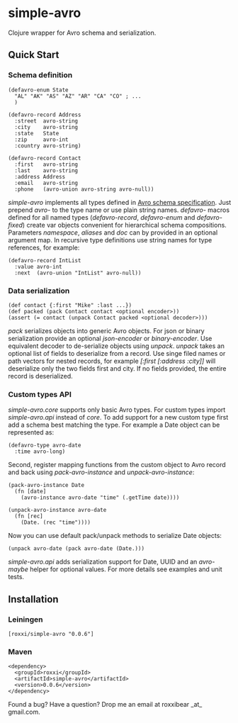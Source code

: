 # simple-avro
Clojure wrapper for Avro schema and serialization.


## Quick Start

### Schema definition

    (defavro-enum State
      "AL" "AK" "AS" "AZ" "AR" "CA" "CO" ; ...
      )

    (defavro-record Address
      :street  avro-string
      :city    avro-string
      :state   State
      :zip     avro-int
      :country avro-string)

    (defavro-record Contact
      :first   avro-string
      :last    avro-string
      :address Address
      :email   avro-string
      :phone   (avro-union avro-string avro-null))

_simple-avro_ implements all types defined in [Avro schema specification](http://avro.apache.org/docs/1.7.2/spec.html).
Just prepend _avro-_ to the type name or use plain string names. _defavro-_ macros defined for all named types
(_defavro-record_, _defavro-enum_ and _defavro-fixed_) create var objects convenient for hierarchical schema compositions.
Parameters _namespace_, _aliases_ and _doc_ can by provided in an optional argument map. In recursive type definitions use 
string names for type references, for example:

    (defavro-record IntList
      :value avro-int 
      :next  (avro-union "IntList" avro-null))

### Data serialization

    (def contact {:first "Mike" :last ...})
    (def packed (pack Contact contact <optional encoder>))
    (assert (= contact (unpack Contact packed <optional decoder>)))

_pack_ serializes objects into generic Avro objects. For json or binary serialization provide an optional _json-encoder_ or _binary-encoder_.
Use equivalent decoder to de-serialize objects using _unpack_.  _unpack_ takes an optional list of fields to deserialize from a record.
Use singe filed names or path vectors for nested records, for example _[:first [:address :city]]_ will deserialize only
the two fields first and city. If no fields provided, the entire record is deserialized. 

### Custom types API

_simple-avro.core_ supports only basic Avro types. For custom types import _simple-avro.api_ instead of _core_.
To add support for a new custom type first add a schema best matching the type. For example a Date object can be represented as:

    (defavro-type avro-date
      :time avro-long)

Second, register mapping functions from the custom object to Avro record and back using _pack-avro-instance_ and _unpack-avro-instance_:

    (pack-avro-instance Date
      (fn [date] 
        (avro-instance avro-date "time" (.getTime date))))
      
    (unpack-avro-instance avro-date
      (fn [rec]
        (Date. (rec "time"))))

Now you can use default pack/unpack methods to serialize Date objects:

    (unpack avro-date (pack avro-date (Date.)))

_simple-avro.api_ adds serialization support for Date, UUID and an _avro-maybe_ helper for optional values.
For more details see examples and unit tests.

## Installation

### Leiningen

    [roxxi/simple-avro "0.0.6"]
 
### Maven

    <dependency>
      <groupId>roxxi</groupId>
      <artifactId>simple-avro</artifactId>
      <version>0.0.6</version>
    </dependency>


Found a bug? Have a question? Drop me an email at roxxibear \_at\_ gmail.com.

